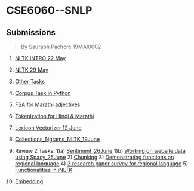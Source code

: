 # CSE6060--SNLP
## Submissions
> By Saurabh Pachore 19MAI0002
1. [NLTK INTRO 22 May](https://github.com/Saurabh-Vit-002/CSE6060--SNLP/blob/master/NLTK_INTRO_22May.ipynb)
2. [NLTK 29 May](https://github.com/Saurabh-Vit-002/CSE6060--SNLP/blob/master/NLTK_29MAY.ipynb)
3. [Other Tasks](https://github.com/Saurabh-Vit-002/CSE6060--SNLP/blob/master/Other%20Tasks.pdf)
4. [Corpus Task in Python](https://github.com/Saurabh-Vit-002/CSE6060--SNLP/blob/master/Corpus_HomeWork_19MAI0002.ipynb)
5. [FSA for Marathi adjectives](https://github.com/Saurabh-Vit-002/CSE6060--SNLP/blob/master/FSA%20marathi%20and%20Corpus%20Task%20by%20Saurabh%20Pachore%2019MAI0002.pdf)
6. [Tokenization for Hindi & Marathi](https://github.com/Saurabh-Vit-002/CSE6060--SNLP/blob/master/Tokenization_for_Hindi_Marathi.ipynb)
7. [Lexicon Vectorizer 12 June](https://github.com/Saurabh-Vit-002/CSE6060--SNLP/blob/master/Lexicon_Vectorizer_12June.ipynb)
8. [Collections_Ngrams_NLTK_19June](https://github.com/Saurabh-Vit-002/CSE6060--SNLP/blob/master/Collections_Ngrams_NLTK_19June.ipynb)
9. Review 2 Tasks:
   1)a)  [Sentiment_26June](https://github.com/Saurabh-Vit-002/CSE6060--SNLP/blob/master/Sentiment_26June.ipynb)
   1)b)  [Working on website data using Spacy_25June](https://github.com/Saurabh-Vit-002/CSE6060--SNLP/blob/master/Spacy_25June.ipynb)
   2)  [Chunking](https://github.com/Saurabh-Vit-002/CSE6060--SNLP/blob/master/Chunking_NER_NLTK_25June.ipynb)
   3)  [Demonstrating functions on regional language](https://github.com/Saurabh-Vit-002/CSE6060--SNLP/blob/master/Marathi_NLTK_functions.ipynb)
   4)  [3 research paper survey for regional language](https://github.com/Saurabh-Vit-002/CSE6060--SNLP/blob/master/Task%204_3%20papers.pdf)
   5)  [Functionalities in iNLTK](https://github.com/Saurabh-Vit-002/CSE6060--SNLP/blob/master/Inltk_Marathi_task5_19MAI0002.ipynb)

10. [Embedding](https://github.com/Saurabh-Vit-002/CSE6060--SNLP/blob/master/Embedding.ipynb)
